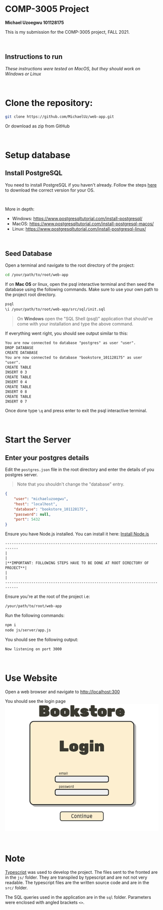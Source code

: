 # COMP-3005 Project
**Michael Uzoegwu 101128175**

This is my submission for the COMP-3005 project, FALL 2021.

&nbsp;

## Instructions to run
_These instructions were tested on MacOS, but they should work on Windows or Linux_

&nbsp;

# Clone the repository:

```bash
git clone https://github.com/MichaelUz/web-app.git
```
Or download as zip from GitHub

&nbsp;

# Setup database

## Install PostgreSQL
You need to install PostgreSQL if you haven't already. Follow the steps [here](https://www.postgresql.org/download/) to download the correct version for your OS.

&nbsp;

More in depth:
- Windows: https://www.postgresqltutorial.com/install-postgresql/
- MacOS: https://www.postgresqltutorial.com/install-postgresql-macos/
- Linux: https://www.postgresqltutorial.com/install-postgresql-linux/

&nbsp;

## Seed Database
Open a terminal and navigate to the root directory of the project:

```bash
cd /your/path/to/root/web-app
```

If on **Mac OS** or linux, open the psql interactive terminal and then seed the database using the following commands. Make sure to use your own path to the project root directory.
```bash
psql
\i /your/path/to/root/web-app/src/sql/init.sql
```
> On **Windows** open the "SQL Shell (psql)" application that should've come with your installation and type the above command.

If everything went right, you should see output similar to this:

```
You are now connected to database "postgres" as user "user".
DROP DATABASE
CREATE DATABASE
You are now connected to database "bookstore_101128175" as user "user".
CREATE TABLE
INSERT 0 3
CREATE TABLE
INSERT 0 4
CREATE TABLE
INSERT 0 8
CREATE TABLE
INSERT 0 7
```

Once done type ```\q``` and press enter to exit the psql interactive terminal.

&nbsp;

# Start the Server

## Enter your postgres details
Edit the ```postgres.json``` file in the root directory and enter the details of you postgres server.
>Note that you shouldn't change the "database" entry.
```json
{
    "user": "michaeluzoegwu",
    "host": "localhost",
    "database": "bookstore_101128175",
    "password": null,
    "port": 5432
}
```

Ensure you have Node.js installed. You can install it here:
[Install Node.js](https://nodejs.org/en/)

```
----------------------------------------------------------------------------
|                                                                           |
|**IMPORTANT: FOLLOWING STEPS HAVE TO BE DONE AT ROOT DIRECTORY OF PROJECT**|
|                                                                           |
----------------------------------------------------------------------------
```

Ensure you're at the root of the project i.e:
```bash
/your/path/to/root/web-app
```
Run the following commands:
```bash
npm i
node js/server/app.js
```
You should see the following output:
```bash
Now listening on port 3000
```

&nbsp;

# Use Website
Open a web browser and navigate to [http://localhost:300](http://localhost:300)

You should see the login page
![login](login.png "Login Page")

&nbsp;

# Note
[Typescript](https://www.typescriptlang.org/) was used to develop the project. The files sent to the fronted are in the
```js/``` folder. They are transpiled by typescript and are not not very readable. The typescript files are the written source code and are in the ```src/``` folder. 

The SQL queries used in the application are in the ```sql``` folder. Parameters were enclosed with angled brackets ```<>```.



